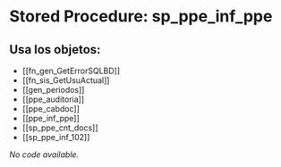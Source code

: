 # Stored Procedure: sp_ppe_inf_ppe

## Usa los objetos:
- [[fn_gen_GetErrorSQLBD]]
- [[fn_sis_GetUsuActual]]
- [[gen_periodos]]
- [[ppe_auditoria]]
- [[ppe_cabdoc]]
- [[ppe_inf_ppe]]
- [[sp_ppe_cnt_docs]]
- [[sp_ppe_inf_102]]

*No code available.*
